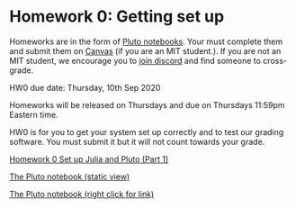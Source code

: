 # Homework 0: Getting set up

Homeworks are in the form of [Pluto notebooks](https://github.com/fonsp/Pluto.jl). Your must complete them and submit them on [Canvas](https://canvas.mit.edu/courses/5637) (if you are an MIT student.). If you are not an MIT student, we encourage you to [join discord](https://discord.gg/Z5qnVf8) and find someone to cross-grade.

HW0 due date: Thursday, 10th Sep 2020

Homeworks will be released on Thursdays and due on Thursdays 11:59pm Eastern time.

HW0 is for you to get your system set up correctly and to test our grading software. You must submit it but it will not count towards your grade.


[Homework 0 Set up Julia and Pluto (Part 1)](/installation/)

[The Pluto notebook (static view)](https://htmlpreview.github.io/?https://github.com/mitmath/18S191/blob/master/homework/homework0/hw0.html)

[The Pluto notebook (right click for link)](https://github.com/mitmath/18S191/blob/master/homework/homework0/hw0.jl)


